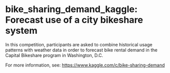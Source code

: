 # bike_sharing_demand_kaggle: Forecast use of a city bikeshare system

In this competition, participants are asked to combine historical usage patterns with weather data in order to forecast bike rental demand in the Capital Bikeshare program in Washington, D.C.

For more information, see: https://www.kaggle.com/c/bike-sharing-demand

